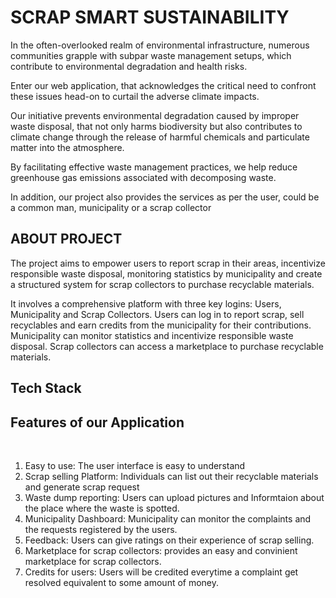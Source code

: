 <h1>SCRAP SMART SUSTAINABILITY</h1>

<p>In the often-overlooked realm of environmental infrastructure, numerous communities grapple with subpar waste management setups, which contribute to environmental degradation and health risks. </p>

<p>Enter our web application, that acknowledges the critical need to confront these issues head-on to curtail the adverse climate impacts.
</p>

<p>Our initiative prevents environmental degradation caused by improper waste disposal, that not only harms biodiversity but also contributes to climate change through the release of harmful chemicals and particulate matter into the atmosphere.</p>
<p>By facilitating effective waste management practices, we help reduce greenhouse gas emissions associated with decomposing waste.</p>

<p>In addition, our project also provides the services as per the user, could be a common man, municipality or a scrap collector</p>

<h2>ABOUT PROJECT</h2>
<p>The project aims to empower users to report scrap in their areas, incentivize responsible waste disposal, monitoring statistics by municipality and create a structured system for scrap collectors to purchase recyclable materials. </p>
<p>It involves a comprehensive platform with three key logins: Users, Municipality and Scrap Collectors. Users can log in to report scrap, sell recyclables and earn credits from the municipality for their contributions. Municipality can monitor statistics and incentivize responsible waste disposal. Scrap collectors can access a marketplace to purchase recyclable materials.</p>

<h2>Tech Stack</h2>
<link rel="icon" href="/favicon.ico" sizes="any" />
<h2>Features of our Application</h2>
<br>
<ol>
<li>Easy to use: The user interface is easy to understand</li>
<li>Scrap selling Platform: Individuals can list out their recyclable materials and generate scrap request</li>
<li>Waste dump reporting: Users can upload pictures and Informtaion about the place where the waste is spotted.</li>
<li>Municipality Dashboard: Municipality can monitor the complaints and the requests registered by the users.</li>
<li>Feedback: Users can give ratings on their experience of scrap selling. </li>
<li>Marketplace for scrap collectors: provides an easy and convinient marketplace for scrap collectors.</li>
<li>Credits for users: Users will be credited everytime a complaint get resolved equivalent to some amount of money.</li>
</ol>
